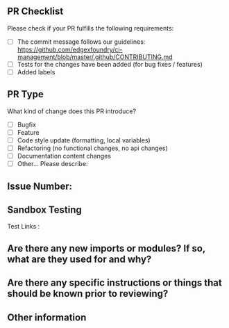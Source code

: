 ## PR Checklist
Please check if your PR fulfills the following requirements:

- [ ] The commit message follows our guidelines: https://github.com/edgexfoundry/ci-management/blob/master/.github/CONTRIBUTING.md
- [ ] Tests for the changes have been added (for bug fixes / features)
- [ ] Added labels
## PR Type
What kind of change does this PR introduce?
<!-- Please check the one that applies to this PR using "x". -->

- [ ] Bugfix
- [ ] Feature
- [ ] Code style update (formatting, local variables)
- [ ] Refactoring (no functional changes, no api changes)
- [ ] Documentation content changes
- [ ] Other... Please describe:

## Issue Number:

## Sandbox Testing
Test Links :

## Are there any new imports or modules? If so, what are they used for and why?


## Are there any specific instructions or things that should be known prior to reviewing?

## Other information
